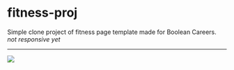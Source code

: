 # fitness-proj
Simple clone project of fitness page template made for Boolean Careers.<br><em>not responsive yet</em>
<hr>
<img src="https://user-images.githubusercontent.com/100787980/191839179-53756d66-ac2f-4331-a3b2-507e5eb2d091.jpg">

